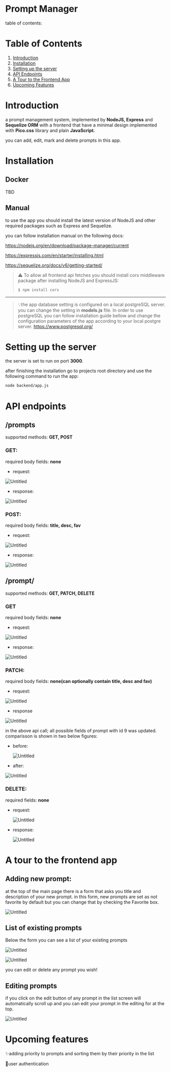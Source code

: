 # Prompt Manager

table of contents:
# Table of Contents

1. [Introduction](#introduction)
2. [Installation](#installation)
3. [Setting up the server](#setting-up-the-server)
4. [API Endpoints](#api-endpoints)
5. [A Tour to the Frontend App](#a-tour-to-the-frontend-app)
6. [Upcoming Features](#upcoming-features)

# Introduction

a prompt management system, implemented by **NodeJS, Express** and **Sequelize ORM** with a frontend that have a minimal design implemented with **Pico.css** library and plain **JavaScript.**

you can add, edit, mark and delete prompts in this app. 

# Installation

## Docker
TBD
## Manual

to use the app you should install the latest version of NodeJS and other required packages such as Express and Sequelize.

you can follow installation manual on the following docs:

https://nodejs.org/en/download/package-manager/current

https://expressjs.com/en/starter/installing.html

https://sequelize.org/docs/v6/getting-started/


>⚠️ To allow all frontend api fetches you should install cors middleware package after installing NodeJS and ExpressJS:
>  ```bash
>  $ npm install cors
>  ```
>


---
>💡the app database setting is configured on a local postgreSQL server. you can change the setting in **models.js** file.
>In order to use postgreSQL you can follow installation guide bellow and change the configuration parameters of the app according to your local postgre server.
https://www.postgresql.org/

# Setting up the server

the server is set to run on port **3000**. 

after finishing the installation go to projects root directory and use the following command to run the app:

```bash
node backend/app.js
```

# API endpoints

## /prompts

supported methods: **GET, POST**

### **GET:**

required body fields: **none**

- request:

![Untitled](readme-images/Untitled.png)

- response:

![Untitled](readme-images/Untitled1.png)

### **POST:**

required body fields: **title, desc, fav**

- request:

![Untitled](readme-images/Untitled2.png)

- response:

![Untitled](readme-images/Untitled3.png)

## /prompt/<id>

supported methods: **GET, PATCH, DELETE**

### **GET**

required body fields: **none**

- request:

![Untitled](readme-images/Untitled4.png)

- response:

![Untitled](readme-images/Untitled5.png)

### **PATCH:**

required body fields: **none(can optionally contain title, desc and fav)**

- request:

![Untitled](readme-images/Untitled6.png)

- response

![Untitled](readme-images/Untitled7.png)

in the above api call; all possible fields of prompt with id 9 was updated. comparisson is shown in two  below figures:

- before:
    
    ![Untitled](readme-images/Untitled5.png)
    
- after:

![Untitled](readme-images/Untitled8.png)

### DELETE:

required fields: **none**

- request:
    
    ![Untitled](readme-images/Untitled9.png)
    
- response:
    
    ![Untitled](readme-images/Untitled10.png)
    

# A tour to the frontend app

## Adding new prompt:

at the top of the main page there is a form that asks you title and description of your new prompt. in this form, new prompts are set as not favorite by default but you can change that by checking the Favorite box.

![Untitled](readme-images/Untitled11.png)

## List of existing prompts

Below the form you can see a list of your existing prompts

![Untitled](readme-images/Untitled12.png)

![Untitled](readme-images/Untitled13.png)

you can edit or delete any prompt you wish!

## Editing prompts

if you click on the edit button of any prompt in the list screen will automatically scroll up and you can edit your prompt in the editing for at the top.

![Untitled](readme-images/Untitled14.png)

# Upcoming features

✨adding priority to prompts and sorting them by their priority in the list

🚀user authentication
